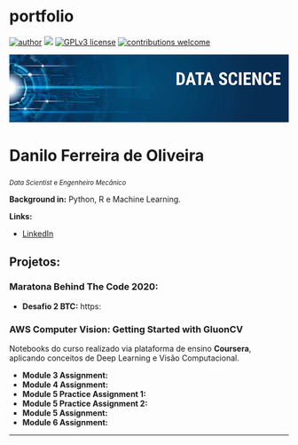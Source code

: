 # portfolio
[![author](https://img.shields.io/badge/author-dfedeoli-red.svg)](https://www.linkedin.com/in/danilo-ferreira-de-oliveira) [![](https://img.shields.io/badge/python-3.7+-blue.svg)](https://www.python.org/downloads/release/python-365/) [![GPLv3 license](https://img.shields.io/badge/License-GPLv3-blue.svg)](http://perso.crans.org/besson/LICENSE.html) [![contributions welcome](https://img.shields.io/badge/contributions-welcome-brightgreen.svg?style=flat)](https://github.com/carlosfab/data_science/issues)

<p align="center">
  <img src="banner.png" >
</p>

# Danilo Ferreira de Oliveira
<sub>*Data Scientist* e *Engenheiro Mecânico*</sub>


**Background in:** Python, R e Machine Learning.

**Links:**
* [LinkedIn](https://www.linkedin.com/in/danilo-ferreira-de-oliveira)


## Projetos:

### Maratona Behind The Code 2020:

* **Desafio 2 BTC:** https:

### AWS Computer Vision: Getting Started with GluonCV

Notebooks do curso realizado via plataforma de ensino **Coursera**, aplicando conceitos de Deep Learning e Visão Computacional.

* **Module 3 Assignment:** 
* **Module 4 Assignment:** 
* **Module 5 Practice Assignment 1:**
* **Module 5 Practice Assignment 2:**
* **Module 5 Assignment:**
* **Module 6 Assignment:**

---





